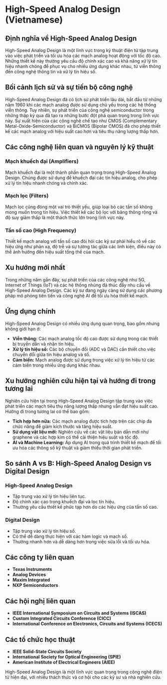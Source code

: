 # High-Speed Analog Design (Vietnamese)

## Định nghĩa về High-Speed Analog Design

High-Speed Analog Design là một lĩnh vực trong kỹ thuật điện tử tập trung vào việc phát triển và tối ưu hóa các mạch analog hoạt động với tốc độ cao. Những thiết kế này thường yêu cầu độ chính xác cao và khả năng xử lý tín hiệu nhanh chóng để phục vụ cho nhiều ứng dụng khác nhau, từ viễn thông đến công nghệ thông tin và xử lý tín hiệu số.

## Bối cảnh lịch sử và sự tiến bộ công nghệ

High-Speed Analog Design đã có lịch sử phát triển lâu dài, bắt đầu từ những năm 1960 khi các mạch analog được sử dụng chủ yếu trong các hệ thống viễn thông. Tuy nhiên, sự phát triển của công nghệ semiconductor trong những thập kỷ qua đã tạo ra những bước đột phá quan trọng trong lĩnh vực này. Sự xuất hiện của các công nghệ chế tạo như CMOS (Complementary Metal-Oxide-Semiconductor) và BiCMOS (Bipolar CMOS) đã cho phép thiết kế các mạch analog với hiệu suất cao hơn và tiêu thụ năng lượng thấp hơn.

## Các công nghệ liên quan và nguyên lý kỹ thuật

### Mạch khuếch đại (Amplifiers)

Mạch khuếch đại là một thành phần quan trọng trong High-Speed Analog Design. Chúng được sử dụng để khuếch đại các tín hiệu analog, cho phép xử lý tín hiệu nhanh chóng và chính xác.

### Mạch lọc (Filters)

Mạch lọc cũng đóng một vai trò thiết yếu, giúp loại bỏ các tần số không mong muốn trong tín hiệu. Việc thiết kế các bộ lọc với băng thông rộng và độ suy giảm thấp là một thách thức lớn trong lĩnh vực này.

### Tần số cao (High Frequency)

Thiết kế mạch analog với tần số cao đòi hỏi các kỹ sư phải hiểu rõ về các hiệu ứng như phản xạ, độ trễ và sự tương tác giữa các linh kiện, điều này có thể ảnh hưởng đến hiệu suất tổng thể của mạch.

## Xu hướng mới nhất

Trong những năm gần đây, sự phát triển của các công nghệ như 5G, Internet of Things (IoT) và các hệ thống nhúng đã thúc đẩy nhu cầu về High-Speed Analog Design. Các kỹ sư đang ngày càng sử dụng các phương pháp mô phỏng tiên tiến và công nghệ AI để tối ưu hóa thiết kế mạch.

## Ứng dụng chính

High-Speed Analog Design có nhiều ứng dụng quan trọng, bao gồm nhưng không giới hạn ở:

- **Viễn thông:** Các mạch analog tốc độ cao được sử dụng trong các thiết bị truyền dẫn và nhận tín hiệu.
- **Xử lý tín hiệu số:** Các bộ chuyển đổi (ADC và DAC) cần thiết cho việc chuyển đổi giữa tín hiệu analog và số.
- **Cảm biến:** Mạch analog được sử dụng trong việc xử lý tín hiệu từ các cảm biến trong nhiều ứng dụng khác nhau.

## Xu hướng nghiên cứu hiện tại và hướng đi trong tương lai

Nghiên cứu hiện tại trong High-Speed Analog Design tập trung vào việc phát triển các mạch tiêu thụ năng lượng thấp nhưng vẫn đạt hiệu suất cao. Hướng đi trong tương lai có thể bao gồm:

- **Tích hợp hơn nữa:** Các mạch analog được tích hợp trên các chip đa chức năng để giảm kích thước và tăng hiệu suất.
- **Sử dụng vật liệu mới:** Nghiên cứu về các vật liệu bán dẫn mới như graphene và các hợp kim có thể cải thiện hiệu suất và tốc độ.
- **AI và Machine Learning:** Áp dụng AI trong quá trình thiết kế mạch để tối ưu hóa các thông số kỹ thuật và giảm thiểu thời gian phát triển.

## So sánh A vs B: High-Speed Analog Design vs Digital Design

### High-Speed Analog Design

- Tập trung vào xử lý tín hiệu liên tục.
- Độ chính xác cao trong khuếch đại và lọc tín hiệu.
- Thường yêu cầu thiết kế phức tạp hơn do các hiệu ứng của tần số cao.

### Digital Design

- Tập trung vào xử lý tín hiệu số.
- Có thể dễ dàng thực hiện với các hàm logic và mạch số.
- Thường nhanh hơn và dễ dàng hơn trong việc sửa lỗi và tối ưu hóa.

## Các công ty liên quan

- **Texas Instruments**
- **Analog Devices**
- **Maxim Integrated**
- **NXP Semiconductors**

## Các hội nghị liên quan

- **IEEE International Symposium on Circuits and Systems (ISCAS)**
- **Custom Integrated Circuits Conference (CICC)**
- **International Conference on Electronics, Circuits and Systems (ICECS)**

## Các tổ chức học thuật

- **IEEE Solid-State Circuits Society**
- **International Society for Optical Engineering (SPIE)**
- **American Institute of Electrical Engineers (AIEE)**

High-Speed Analog Design là một lĩnh vực quan trọng trong công nghệ điện tử hiện đại, với nhiều thách thức và cơ hội cho các kỹ sư và nhà nghiên cứu.